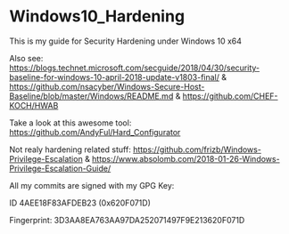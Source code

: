 # Windows10_Hardening

This is my guide for Security Hardening under Windows 10 x64

Also see: https://blogs.technet.microsoft.com/secguide/2018/04/30/security-baseline-for-windows-10-april-2018-update-v1803-final/ & https://github.com/nsacyber/Windows-Secure-Host-Baseline/blob/master/Windows/README.md & https://github.com/CHEF-KOCH/HWAB

Take a look at this awesome tool: https://github.com/AndyFul/Hard_Configurator

Not realy hardening related stuff:
https://github.com/frizb/Windows-Privilege-Escalation & https://www.absolomb.com/2018-01-26-Windows-Privilege-Escalation-Guide/

All my commits are signed with my GPG Key:

ID 4AEE18F83AFDEB23 (0x620F071D)

Fingerprint: 3D3AA8EA763AA97DA252071497F9E213620F071D
